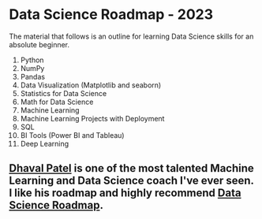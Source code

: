 <h1> Data Science Roadmap - 2023 </h1>
<p> The material that follows is an outline for learning Data Science skills for an absolute beginner. </p>

<ol>
  <li>Python</li>
  <li>NumPy</li>
  <li>Pandas</li>
  <li>Data Visualization (Matplotlib and seaborn)</li>
  <li>Statistics for Data Science</li>
  <li>Math for Data Science</li>
  <li>Machine Learning</li>
  <li>Machine Learning Projects with Deployment</li>
  <li>SQL</li>
  <li>BI Tools (Power BI and Tableau)</li>
  <li>Deep Learning</li>
</ol>

<h2><a href="https://www.linkedin.com/in/dhavalsays">Dhaval Patel</a> is one of the most talented Machine Learning and Data Science coach I've ever seen. I like his roadmap and highly recommend <a href="DataScienceRoadmap_2023.pdf">Data Science Roadmap</a>.</h2>
